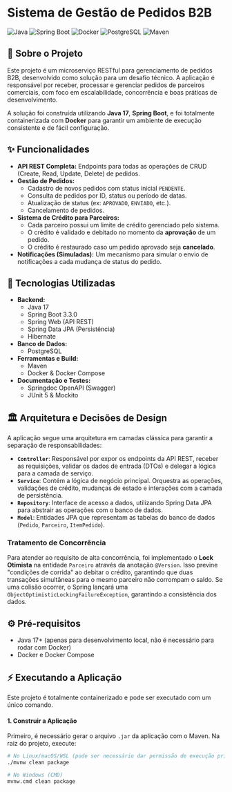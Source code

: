 # Sistema de Gestão de Pedidos B2B

![Java](https://img.shields.io/badge/Java-17-blue.svg?style=for-the-badge&logo=openjdk&logoColor=white)
![Spring Boot](https://img.shields.io/badge/Spring%20Boot-3.3.0-brightgreen.svg?style=for-the-badge&logo=spring-boot&logoColor=white)
![Docker](https://img.shields.io/badge/Docker-2496ED?style=for-the-badge&logo=docker&logoColor=white)
![PostgreSQL](https://img.shields.io/badge/PostgreSQL-316192?style=for-the-badge&logo=postgresql&logoColor=white)
![Maven](https://img.shields.io/badge/Maven-C71A36?style=for-the-badge&logo=apache-maven&logoColor=white)

## 📜 Sobre o Projeto

Este projeto é um microserviço RESTful para gerenciamento de pedidos B2B, desenvolvido como solução para um desafio técnico. A aplicação é responsável por receber, processar e gerenciar pedidos de parceiros comerciais, com foco em escalabilidade, concorrência e boas práticas de desenvolvimento.

A solução foi construída utilizando **Java 17**, **Spring Boot**, e foi totalmente containerizada com **Docker** para garantir um ambiente de execução consistente e de fácil configuração.

## ✨ Funcionalidades

-   **API REST Completa:** Endpoints para todas as operações de CRUD (Create, Read, Update, Delete) de pedidos.
-   **Gestão de Pedidos:**
    -   Cadastro de novos pedidos com status inicial `PENDENTE`.
    -   Consulta de pedidos por ID, status ou período de datas.
    -   Atualização de status (ex: `APROVADO`, `ENVIADO`, etc.).
    -   Cancelamento de pedidos.
-   **Sistema de Crédito para Parceiros:**
    -   Cada parceiro possui um limite de crédito gerenciado pelo sistema.
    -   O crédito é validado e debitado no momento da **aprovação** de um pedido.
    -   O crédito é restaurado caso um pedido aprovado seja **cancelado**.
-   **Notificações (Simuladas):** Um mecanismo para simular o envio de notificações a cada mudança de status do pedido.

## 🚀 Tecnologias Utilizadas

-   **Backend:**
    -   Java 17
    -   Spring Boot 3.3.0
    -   Spring Web (API REST)
    -   Spring Data JPA (Persistência)
    -   Hibernate
-   **Banco de Dados:**
    -   PostgreSQL
-   **Ferramentas e Build:**
    -   Maven
    -   Docker & Docker Compose
-   **Documentação e Testes:**
    -   Springdoc OpenAPI (Swagger)
    -   JUnit 5 & Mockito

## 🏛️ Arquitetura e Decisões de Design

A aplicação segue uma arquitetura em camadas clássica para garantir a separação de responsabilidades:

-   **`Controller`**: Responsável por expor os endpoints da API REST, receber as requisições, validar os dados de entrada (DTOs) e delegar a lógica para a camada de serviço.
-   **`Service`**: Contém a lógica de negócio principal. Orquestra as operações, validações de crédito, mudanças de estado e interações com a camada de persistência.
-   **`Repository`**: Interface de acesso a dados, utilizando Spring Data JPA para abstrair as operações com o banco de dados.
-   **`Model`**: Entidades JPA que representam as tabelas do banco de dados (`Pedido`, `Parceiro`, `ItemPedido`).

### Tratamento de Concorrência

Para atender ao requisito de alta concorrência, foi implementado o **Lock Otimista** na entidade `Parceiro` através da anotação `@Version`. Isso previne "condições de corrida" ao debitar o crédito, garantindo que duas transações simultâneas para o mesmo parceiro não corrompam o saldo. Se uma colisão ocorrer, o Spring lançará uma `ObjectOptimisticLockingFailureException`, garantindo a consistência dos dados.

## ⚙️ Pré-requisitos

-   Java 17+ (apenas para desenvolvimento local, não é necessário para rodar com Docker)
-   Docker e Docker Compose

## ⚡ Executando a Aplicação

Este projeto é totalmente containerizado e pode ser executado com um único comando.

#### 1. Construir a Aplicação

Primeiro, é necessário gerar o arquivo `.jar` da aplicação com o Maven. Na raiz do projeto, execute:

```bash
# No Linux/macOS/WSL (pode ser necessário dar permissão de execução primeiro: chmod +x ./mvnw)
./mvnw clean package

# No Windows (CMD)
mvnw.cmd clean package
